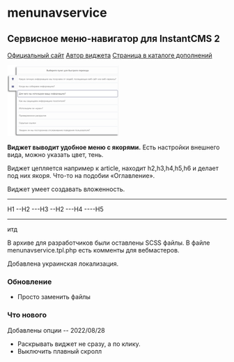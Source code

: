 # menunavservice
## Сервисное меню-навигатор для InstantCMS 2
[Официальный сайт](http://instantcms.ru/forum "Официальный сайт")
[Автор виджета](http://instantcms.ru/users/12494 "Автор виджета")
[Страница в каталоге дополнений](http://addons.instantcms.ru/addons/menunavservice.html "Страница в каталоге дополнений")

[![](https://github.com/vladimilin500278347/Service-menu-navigator-for-InstantCms-2/blob/main/icon.jpg)](https://github.com/vladimilin500278347/Service-menu-navigator-for-InstantCms-2/blob/main/icon.jpg)

**Виджет выводит удобное меню с якорями.**
Есть настройки внешнего вида, можно указать цвет, тень.

Виджет цепляется например к article, находит h2,h3,h4,h5,h6 и делает под них якоря. Что-то на подобии «Оглавление».

Виджет умеет создавать вложенность.
--- ---
H1
--H2
---H3
--H2
---H4
----H5
--- ---
итд

В архиве для разработчиков были оставлены SCSS файлы. В файле menunavservice.tpl.php есть комменты для вебмастеров.

Добавлена украинская локализация.

### Обновление

- Просто заменить файлы

### Что нового
Добавлены опции -- 2022/08/28
- Раскрывать виджет не сразу, а по клику.
- Выключить плавный скролл
